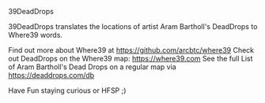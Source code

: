 39DeadDrops

39DeadDrops translates the locations of artist Aram Bartholl's DeadDrops to Where39 words. 

Find out more about Where39 at https://github.com/arcbtc/where39
Check out DeadDrops on the Where39 map: https://where39.com 
See the full List of Aram Bartholl's Dead Drops on a regular map via https://deaddrops.com/db

Have Fun staying curious or HFSP ;)
